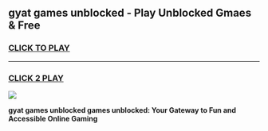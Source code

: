 
## gyat games unblocked - Play Unblocked Gmaes & Free
<h3>
<a href="https://news.freeplayer.one?title=gyat_games_unblocked&ref=23F">CLICK TO PLAY</a></h3>
<hr>

<h3>
<a href="https://news.freeplayer.one?title=gyat_games_unblocked&ref=23F">CLICK 2 PLAY</a>
  
</h3>

<a href="https://news.freeplayer.one?title=gyat_games_unblocked&ref=23F/"><img src="https://clearcache.store/games.png"></a>


**gyat games unblocked games unblocked: Your Gateway to Fun and Accessible Online Gaming**
